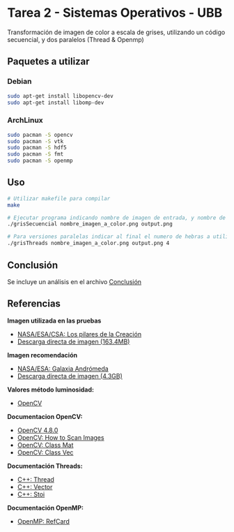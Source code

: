# Tarea 2 - Sistemas Operativos - UBB

Transformación de imagen de color a escala de grises, utilizando un código secuencial, y dos paralelos (Thread & Openmp)

## Paquetes a utilizar

### Debian
```bash
sudo apt-get install libopencv-dev
sudo apt-get install libomp-dev
```
### ArchLinux
```bash
sudo pacman -S opencv
sudo pacman -S vtk
sudo pacman -S hdf5
sudo pacman -S fmt
sudo pacman -S openmp
```
## Uso

```bash
# Utilizar makefile para compilar
make

# Ejecutar programa indicando nombre de imagen de entrada, y nombre de imagen de salida. Ejemplo:
./grisSecuencial nombre_imagen_a_color.png output.png

# Para versiones paralelas indicar al final el numero de hebras a utilizar. Ejemplo:
./grisThreads nombre_imagen_a_color.png output.png 4
```

## Conclusión
Se incluye un análisis en el archivo [Conclusión](./Conclusión/README.md)
## Referencias

**Imagen utilizada en las pruebas**
* [NASA/ESA/CSA: Los pilares de la Creación](https://esawebb.org/images/weic2216b/)
* [Descarga directa de imagen (163.4MB)](https://esawebb.org/media/archives/images/original/weic2216b.tif)

**Imagen recomendación**
* [NASA/ESA: Galaxia Andrómeda](https://esahubble.org/images/heic1502a/)
* [Descarga directa de imagen (4.3GB)](https://esahubble.org/media/archives/images/original/heic1502a.psb)

**Valores método luminosidad:**
* [OpenCV](https://docs.opencv.org/2.4/modules/imgproc/doc/miscellaneous_transformations.html#void%20cvtColor%28InputArray%20src,%20OutputArray%20dst,%20int%20code,%20int%20dstCn%29)

**Documentacion OpenCV:**
* [OpenCV 4.8.0](https://docs.opencv.org/4.8.0/)
* [OpenCV: How to Scan Images](https://docs.opencv.org/4.8.0/db/da5/tutorial_how_to_scan_images.html)
* [OpenCV: Class Mat](https://docs.opencv.org/4.8.0/d3/d63/classcv_1_1Mat.html)
* [OpenCV: Class Vec](https://docs.opencv.org/4.8.0/d6/dcf/classcv_1_1Vec.html)

**Documentación Threads:**
* [C++: Thread](https://cplusplus.com/reference/thread/thread/)
* [C++: Vector](https://cplusplus.com/reference/vector/vector/)
* [C++: Stoi](https://cplusplus.com/reference/string/stoi/)

**Documentación OpenMP:**
* [OpenMP: RefCard](https://www.openmp.org/wp-content/uploads/OpenMPRefCard-5-2-web.pdf)
